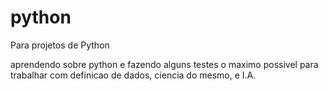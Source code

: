# python
Para projetos de Python

aprendendo sobre python e fazendo alguns testes o maximo possivel
para trabalhar com definicao de dados, ciencia do mesmo, e I.A.
